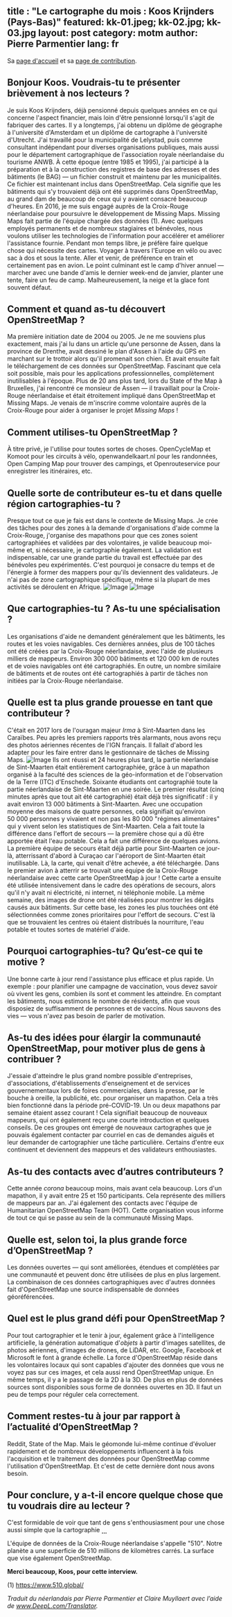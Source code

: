 ﻿title : "Le cartographe du mois : Koos Krijnders (Pays-Bas)"
featured: kk-01.jpeg; kk-02.jpg; kk-03.jpg
layout: post
category: motm
author: Pierre Parmentier
lang: fr
---

Sa [page d'accueil](https://www.openstreetmap.org/user/koos%20krijnders) et sa [page de contribution](https://hdyc.neis-one.org/?koos%20krijnders).

## Bonjour Koos. Voudrais-tu te présenter brièvement à nos lecteurs ?

Je suis Koos Krijnders, déjà pensionné depuis quelques années en ce qui concerne l'aspect financier, mais loin d'être pensionné lorsqu'il s'agit de fabriquer des cartes. Il y a longtemps, j'ai obtenu un diplôme de géographe à l'université d'Amsterdam et un diplôme de cartographe à l'université d'Utrecht. J'ai travaillé pour la municipalité de Lelystad, puis comme consultant indépendant pour diverses organisations publiques, mais aussi pour le département cartographique de l'association royale néerlandaise du tourisme ANWB. À cette époque (entre 1985 et 1995), j'ai participé à la préparation et à la construction des registres de base des adresses et des bâtiments (le BAG) — un fichier construit et maintenu par les municipalités. Ce fichier est maintenant inclus dans OpenStreetMap. Cela signifie que les bâtiments qui s'y trouvaient déjà ont été supprimés dans OpenStreetMap, au grand dam de beaucoup de ceux qui y avaient consacré beaucoup d'heures. 
En 2016, je me suis engagé auprès de la Croix-Rouge néerlandaise pour poursuivre le développement de Missing Maps. Missing Maps fait partie de l'équipe chargée des données (1). Avec quelques employés permanents et de nombreux stagiaires et bénévoles, nous voulons utiliser les technologies de l'information pour accélérer et améliorer l'assistance fournie. Pendant mon temps libre, je préfère faire quelque chose qui nécessite des cartes. Voyager à travers l'Europe en vélo ou avec sac à dos et sous la tente. Aller et venir, de préférence en train et certainement pas en avion. Le point culminant est le camp d'hiver annuel — marcher avec une bande d'amis le dernier week-end de janvier, planter une tente, faire un feu de camp. Malheureusement, la neige et la glace font souvent défaut.

## Comment et quand as-tu découvert OpenStreetMap ?

Ma première initiation date de 2004 ou 2005. Je ne me souviens plus exactement, mais j'ai lu dans un article qu'une personne de Assen, dans la province de Drenthe, avait dessiné le plan d'Assen à l'aide du GPS en marchant sur le trottoir alors qu'il promenait son chien. Et avait ensuite fait le téléchargement de ces données sur OpenStreetMap. Fascinant que cela soit possible, mais pour les applications professionnelles, complètement inutilisables à l'époque. Plus de 20 ans plus tard, lors du State of the Map à Bruxelles, j'ai rencontré ce monsieur de Assen — il travaillait pour la Croix-Rouge néerlandaise et était étroitement impliqué dans OpenStreetMap et Missing Maps. Je venais de m'inscrire comme volontaire auprès de la Croix-Rouge pour aider à organiser le projet <em>Missing Maps</em> !

## Comment utilises-tu OpenStreetMap ?

À titre privé, je l'utilise pour toutes sortes de choses. OpenCycleMap et Komoot pour les circuits à vélo, openwandelkaart.nl pour les randonnées, Open Camping Map pour trouver des campings, et Openrouteservice pour enregistrer les itinéraires, etc.

## Quelle sorte de contributeur es-tu et dans quelle région cartographies-tu ?

Presque tout ce que je fais est dans le contexte de Missing Maps. Je crée des tâches pour des zones à la demande d'organisations d'aide comme la Croix-Rouge, j'organise des mapathons pour que ces zones soient cartographiées et validées par des volontaires, je valide beaucoup moi-même et, si nécessaire, je cartographie également. La validation est indispensable, car une grande partie du travail est effectuée par des bénévoles peu expérimentés. C'est pourquoi je consacre du temps et de l'énergie à former des mappers pour qu'ils deviennent des validateurs. 
Je n'ai pas de zone cartographique spécifique, même si la plupart de mes activités se déroulent en Afrique.
![Image](kk-01.jpeg)
![Image](kk-02.jpg)

## Que cartographies-tu ? As-tu une spécialisation ?

Les organisations d'aide ne demandent généralement que les bâtiments, les routes et les voies navigables. 
Ces dernières années, plus de 100 tâches ont été créées par la Croix-Rouge néerlandaise, avec l'aide de plusieurs milliers de mappeurs. Environ 300&nbsp;000 bâtiments et 120&nbsp;000 km de routes et de voies navigables ont été cartographiés. En outre, un nombre similaire de bâtiments et de routes ont été cartographiés à partir de tâches non initiées par la Croix-Rouge néerlandaise. 

## Quelle est ta plus grande prouesse en tant que contributeur ?

C'était en 2017 lors de l'ouragan majeur <em>Irma</em> à Sint-Maarten dans les Caraïbes. Peu après les premiers rapports très alarmants, nous avons reçu des photos aériennes récentes de l'IGN français. Il fallait d'abord les adapter pour les faire entrer dans le gestionnaire de tâches de Missing Maps. ![Image](kk-03.jpg) Ils ont réussi et 24 heures plus tard, la partie néerlandaise de Sint-Maarten était entièrement cartographiée, grâce à un mapathon organisé à la faculté des sciences de la géo-information et de l'observation de la Terre (ITC) d'Enschede. Soixante étudiants ont cartographié toute la partie néerlandaise de Sint-Maarten en une soirée. Le premier résultat (cinq minutes après que tout ait été cartographié) était déjà très significatif : il y avait environ 13&nbsp;000 bâtiments à Sint-Maarten. Avec une occupation moyenne des maisons de quatre personnes, cela signifiait qu'environ 50&nbsp;000 personnes y vivaient et non pas les 80&nbsp;000 "régimes alimentaires" qui y vivent selon les statistiques de Sint-Maarten. Cela a fait toute la différence dans l'effort de secours — la première chose qui a dû être apportée était l'eau potable. Cela a fait une différence de quelques avions.
La première équipe de secours était déjà partie pour Sint-Maarten ce jour-là, atterrissant d'abord à Curaçao car l'aéroport de Sint-Maarten était inutilisable. Là, la carte, qui venait d'être achevée, a été téléchargée. Dans le premier avion à atterrir se trouvait une équipe de la Croix-Rouge néerlandaise avec cette carte OpenStreetMap à jour ! Cette carte a ensuite été utilisée intensivement dans le cadre des opérations de secours, alors qu'il n'y avait ni électricité, ni internet, ni téléphonie mobile. 
La même semaine, des images de drone ont été réalisées pour montrer les dégâts causés aux bâtiments. Sur cette base, les zones les plus touchées ont été sélectionnées comme zones prioritaires pour l'effort de secours. C'est là que se trouvaient les centres où étaient distribués la nourriture, l'eau potable et toutes sortes de matériel d'aide.

## Pourquoi cartographies-tu? Qu’est-ce qui te motive ?

Une bonne carte à jour rend l'assistance plus efficace et plus rapide. Un exemple : pour planifier une campagne de vaccination, vous devez savoir où vivent les gens, combien ils sont et comment les atteindre. En comptant les bâtiments, nous estimons le nombre de résidents, afin que vous disposiez de suffisamment de personnes et de vaccins. Nous sauvons des vies — vous n'avez pas besoin de parler de motivation.

## As-tu des idées pour élargir la communauté OpenStreetMap, pour motiver plus de gens à contribuer ?

J'essaie d'atteindre le plus grand nombre possible d'entreprises, d'associations, d'établissements d'enseignement et de services gouvernementaux lors de foires commerciales, dans la presse, par le bouche à oreille, la publicité, etc. pour organiser un mapathon. Cela a très bien fonctionné dans la période pré-COVID-19. Un ou deux mapathons par semaine étaient assez courant ! Cela signifiait beaucoup de nouveaux mappeurs, qui ont également reçu une courte introduction et quelques conseils. De ces groupes ont émergé de nouveaux cartographes que je pouvais également contacter par courriel en cas de demandes aiguës et leur demander de cartographier une tâche particulière. Certains d'entre eux continuent et deviennent des mappeurs et des validateurs enthousiastes.

## As-tu des contacts avec d’autres contributeurs ?

Cette année <em>corona</em> beaucoup moins, mais avant cela beaucoup. Lors d'un mapathon, il y avait entre 25 et 150 participants. Cela représente des milliers de mappeurs par an. 
J'ai également des contacts avec l'équipe de Humanitarian OpenStreetMap Team (HOT). Cette organisation vous informe de tout ce qui se passe au sein de la communauté Missing Maps. 

## Quelle est, selon toi, la plus grande force d’OpenStreetMap ?

Les données ouvertes — qui sont améliorées, étendues et complétées par une communauté et peuvent donc être utilisées de plus en plus largement. La combinaison de ces données cartographiques avec d'autres données fait d'OpenStreetMap une source indispensable de données géoréférencées. 

## Quel est le plus grand défi pour OpenStreetMap ?

Pour tout cartographier et le tenir à jour, également grâce à l'intelligence artificielle, la génération automatique d'<em>objets</em> à partir d'images satellites, de photos aériennes, d'images de drones, de LiDAR, etc. Google, Facebook et Microsoft le font à grande échelle. La force d'OpenStreetMap réside dans les volontaires locaux qui sont capables d'ajouter des données que vous ne voyez pas sur ces images, et cela aussi rend OpenStreetMap unique. En même temps, il y a le passage de la 2D à la 3D. De plus en plus de données sources sont disponibles sous forme de données ouvertes en 3D. Il faut un peu de temps pour réguler cela correctement.
 
## Comment restes-tu à jour par rapport à l’actualité d’OpenStreetMap ?

Reddit, State of the Map. Mais le géomonde lui-même continue d'évoluer rapidement et de nombreux développements influencent à la fois l'acquisition et le traitement des données pour OpenStreetMap comme l'utilisation d'OpenStreetMap. Et c'est de cette dernière dont nous avons besoin.

## Pour conclure, y a-t-il encore quelque chose que tu voudrais dire au lecteur ?
C'est formidable de voir que tant de gens s'enthousiasment pour une chose aussi simple que la cartographie ⃨⃨⃨

L'équipe de données de la Croix-Rouge néerlandaise s'appelle "510". Notre planète a une superficie de 510 millions de kilomètres carrés. La surface que vise également OpenStreetMap.

**Merci beaucoup, Koos, pour cette interview.**

(1) https://www.510.global/

*Traduit du néerlandais par Pierre Parmentier et Claire Muyllaert avec l’aide de www.DeepL.com/Translator.*
